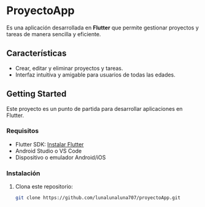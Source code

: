 # ProyectoApp

Es una aplicación desarrollada en **Flutter** que permite gestionar proyectos y tareas de manera sencilla y eficiente.

## Características

- Crear, editar y eliminar proyectos y tareas.
- Interfaz intuitiva y amigable para usuarios de todas las edades.

## Getting Started

Este proyecto es un punto de partida para desarrollar aplicaciones en Flutter.

### Requisitos

- Flutter SDK: [Instalar Flutter](https://docs.flutter.dev/get-started/install)
- Android Studio o VS Code
- Dispositivo o emulador Android/iOS

### Instalación

1. Clona este repositorio:
   ```bash
   git clone https://github.com/lunalunaluna707/proyectoApp.git

